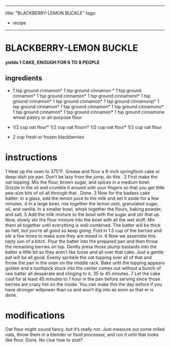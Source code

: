 

	
---
title: "BLACKBERRY-LEMON BUCKLE"
tags:
  - recipe
---
# BLACKBERRY-LEMON BUCKLE
#### yields 1 CAKE, ENOUGH FOR 6 TO 8 PEOPLE


## ingredients
* 1 tsp ground cinnamon* 1 tsp ground cinnamon * 1 tsp ground cinnamon* 1 tsp ground cinnamon* 1 tsp ground cinnamonn* 1 tsp ground cinnamon* 1 tsp ground cinnamon* 1 tsp ground cinnamonp* 1 tsp ground cinnamon* 1 tsp ground cinnamon* 1 tsp ground cinnamono* 1 tsp ground cinnamon* 1 tsp ground cinnamon* 1 tsp ground cinnamone wheat pastry or all-purpose flour

* 1/2 cup oat flour* 1/2 cup oat flourn* 1/2 cup oat flour* 1/2 cup oat flour

* 2 cup fresh or frozen blackberries


# instructions
1 Heat up the oven to 375°F. Grease and flour a 9-inch springform cake or deep-dish pie pan. Don’t be lazy from the jump, do this   .
2 First make the oat topping: Mix the flour, brown sugar, and spices in a medium bowl. Drizzle in the oil and crumble it around with your fingers so that you get little pea-size bits of oil all through that   . Done.
3 Now for the badass cake batter: In a glass, add the lemon juice to the milk and set it aside for a few minutes.
4 In a large bowl, mix together the lemon zest, granulated sugar, oil, and vanilla. In a smaller bowl, whisk together the flours, baking powder, and salt.
5 Add the milk mixture to the bowl with the sugar and stir that    up. Now, slowly stir the flour mixture into the bowl with all the wet stuff. Mix them all together until everything is well combined. The batter will be thick as hell, but you’re all good so keep going. Fold in 1.5 cup of the berries and stir a few times to make sure they are mixed in.
6 Now we assemble this tasty son of a bitch. Pour the batter into the prepared pan and then throw the remaining berries on top. Gently press those plump bastards into the batter a little bit so they aren’t like loose and    all over that cake. Just a gentle pat will be all good. Evenly sprinkle the oat topping over all of that and throw the pan in the oven on the middle rack. Bake until the topping appears golden and a toothpick stuck into the center comes out without a bunch of raw batter all desperate and clinging to it, 35 to 45 minutes.
7 Let the cake cool for at least 45 minutes to 1 hour in the pan before serving since those berries are crazy  hot on the inside. You can make this    the day before if you have stronger willpower than us and won’t dig into as soon as that  er is done.

# modifications

Oat flour might sound fancy, but it’s really  not. Just measure out some rolled oats, throw them in a blender or food processor, and run it until that    looks like flour. Done.
 No clue how to zest?
	
	

